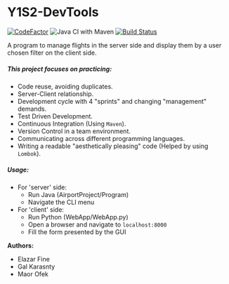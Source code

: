 # Y1S2-DevTools
[![CodeFactor](https://www.codefactor.io/repository/github/elfein7night/y1s2-devtools/badge)](https://www.codefactor.io/repository/github/elfein7night/y1s2-devtools) ![Java CI with Maven](https://github.com/Elfein7Night/Y1S2-DevTools/workflows/Java%20CI%20with%20Maven/badge.svg?branch=Maven) [![Build Status](https://travis-ci.org/Elfein7Night/Y1S2-DevTools.svg?branch=Maven)](https://travis-ci.org/Elfein7Night/Y1S2-DevTools)

A program to manage flights in the server side and display them by a user chosen filter on the client side.

##### This project focuses on practicing:
- Code reuse, avoiding duplicates.
- Server-Client relationship.
- Development cycle with 4 "sprints" and changing "management" demands.
- Test Driven Development.
- Continuous Integration (Using ```Maven```).
- Version Control in a team environment.
- Communicating across different programming languages.
- Writing a readable "aesthetically pleasing" code (Helped by using ```Lombok```).

##### Usage:
- For 'server' side:
  - Run Java (AirportProject/Program)
  - Navigate the CLI menu
- For 'client' side:
  - Run Python (WebApp/WebApp.py)
  - Open a browser and navigate to  ``` localhost:8000 ```
  - Fill the form presented by the GUI

**Authors:**
- Elazar Fine
- Gal Karasnty
- Maor Ofek

